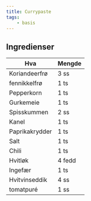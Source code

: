 ```yaml
---
title: Currypaste
tags:
    - basis
---
```


## Ingredienser

Hva 		| Mengde
---		| ---
Koriandeerfrø 	| 3 ss
fennikkelfrø 	| 1 ts
Pepperkorn	| 1 ts
Gurkemeie	| 1 ts
Spisskummen	| 2 ss
Kanel		| 1 ts
Paprikakrydder	| 1 ts
Salt 		| 1 ts
Chili		| 1 ts
Hvitløk 	| 4 fedd
Ingefær		| 1 ts
Hvitvinseddik 	| 4 ss
tomatpuré	| 1 ss
